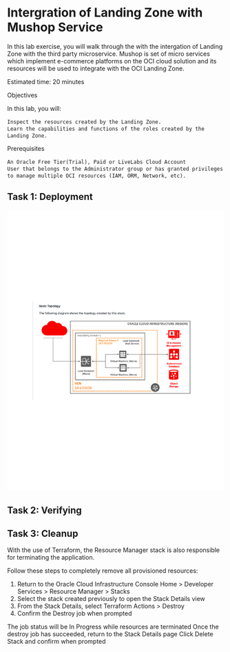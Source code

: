 
# Intergration of Landing Zone with Mushop Service

In this lab exercise, you will walk through the with the intergation of Landing Zone with the third party microservice. Mushop is set of micro services which implement e-commerce platforms on the OCI cloud solution and its resources will be used to integrate with the OCI Landing Zone.


Estimated time: 20 minutes

Objectives

In this lab, you will:

    Inspect the resources created by the Landing Zone.
    Learn the capabilities and functions of the roles created by the Landing Zone.

Prerequisites

    An Oracle Free Tier(Trial), Paid or LiveLabs Cloud Account
    User that belongs to the Administrator group or has granted privileges to manage multiple OCI resources (IAM, ORM, Network, etc).

## Task 1: Deployment

![Topology](.//images/Mushop_Topology.png)

## Task 2: Verifying

## Task 3: Cleanup

With the use of Terraform, the Resource Manager stack is also responsible for terminating the application.

Follow these steps to completely remove all provisioned resources:

1) Return to the Oracle Cloud Infrastructure Console
    Home > Developer Services > Resource Manager > Stacks
2) Select the stack created previously to open the Stack Details view
3) From the Stack Details, select Terraform Actions > Destroy
4) Confirm the Destroy job when prompted

The job status will be In Progress while resources are terminated
Once the destroy job has succeeded, return to the Stack Details page
Click Delete Stack and confirm when prompted
